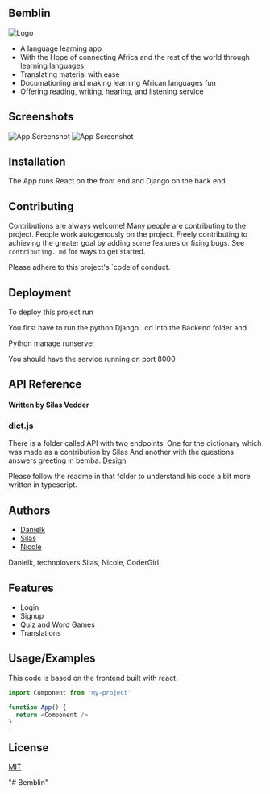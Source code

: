 
## Bemblin

![Logo](https://github.com/teckno/Bemblin/blob/main/Screenshots/Rectangle.png)

- A language learning app  
- With the Hope of connecting Africa and the rest of the world through learning languages.
- Translating material with ease
- Documationing and making learning African languages fun
- Offering reading, writing, hearing, and listening service


## Screenshots

![App Screenshot](https://github.com/teckno/Bemblin/blob/main/Screenshots/Desktop%20-%201.jpg)
![App Screenshot](https://github.com/teckno/Bemblin/blob/main/Screenshots/Frame-1.png)
## Installation
The App runs React on the front end and Django on the back end. 


    
## Contributing

Contributions are always welcome!
Many people are contributing to the project. People work autogenously on the project. Freely contributing to achieving the greater goal by adding some features or fixing bugs.
See `contributing. md` for ways to get started.

Please adhere to this project's `code of conduct.


## Deployment

To deploy this project run


You first have to run the python Django 
 .
cd into the Backend folder and

Python manage runserver 

You should have the service running on port 8000






## API Reference

#### Written by Silas Vedder 

### dict.js

There is a folder called API with two endpoints.
One for the dictionary which was made as a contribution by Silas 
And another with the questions answers greeting in bemba.
[Design](./design.md)

Please follow the readme in that folder to understand his code a bit more written in typescript.



## Authors

- [Danielk](https://github.com/koehdaniel)
- [Silas](https://github.com/silasfox)
- [Nicole](https://github.com/nicholasmakova)

Danielk, technolovers Silas, Nicole, CoderGirl.




## Features

- Login
- Signup
- Quiz and Word Games
- Translations


## Usage/Examples
This code is based on the frontend built with react.
```javascript
import Component from 'my-project'

function App() {
  return <Component />
}
```


## License

[MIT](https://choosealicense.com/licenses/mit/)

"# Bemblin" 
